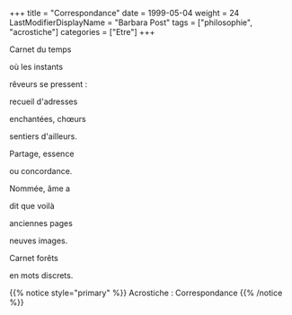 +++
title = "Correspondance"
date = 1999-05-04
weight = 24
LastModifierDisplayName = "Barbara Post"
tags = ["philosophie", "acrostiche"]
categories = ["Etre"]
+++

Carnet du temps

où les instants

rêveurs se pressent :

recueil d'adresses

enchantées, chœurs

sentiers d'ailleurs.

Partage, essence

ou concordance.

Nommée, âme a

dit que voilà

anciennes pages

neuves images.

Carnet forêts

en mots discrets.

{{% notice style="primary" %}}
Acrostiche : Correspondance
{{% /notice %}}
